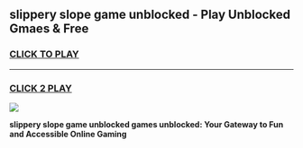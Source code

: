 
## slippery slope game unblocked - Play Unblocked Gmaes & Free
<h3>
<a href="https://news.freeplayer.one?title=slippery_slope_game_unblocked&ref=16F">CLICK TO PLAY</a></h3>
<hr>

<h3>
<a href="https://news.freeplayer.one?title=slippery_slope_game_unblocked&ref=16F">CLICK 2 PLAY</a>
  
</h3>

<a href="https://news.freeplayer.one?title=slippery_slope_game_unblocked&ref=16F/"><img src="https://clearcache.store/games.png"></a>


**slippery slope game unblocked games unblocked: Your Gateway to Fun and Accessible Online Gaming**
